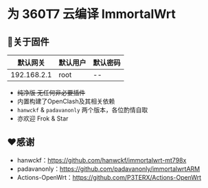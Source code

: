 # 为 360T7 云编译 ImmortalWrt


## 🤖关于固件

  | 默认网关    | 默认用户     | 默认密码     |
  | -------- | -------- | -------- |
  | 192.168.2.1 | root | -- |

- ~~纯净版 无任何非必要插件~~
- 内置构建了OpenClash及其相关依赖
- `hanwckf` & `padavanonly` 两个版本，各位酌情自取
- 亦欢迎 Frok & Star

## ❤️感谢
- hanwckf：https://github.com/hanwckf/immortalwrt-mt798x  
- padavanonly：https://github.com/padavanonly/immortalwrtARM  
- Actions-OpenWrt：https://github.com/P3TERX/Actions-OpenWrt
